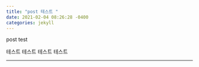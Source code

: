 ```yaml
---
title: "post 테스트 "
date: 2021-02-04 08:26:28 -0400
categories: jekyll
---
```

post test

테스트 테스트 테스트 테스트

-----
[jekyll-docs]: https://jekyllrb.com/docs/home
[jekyll-gh]:   https://github.com/jekyll/jekyll
[jekyll-talk]: https://talk.jekyllrb.com/
